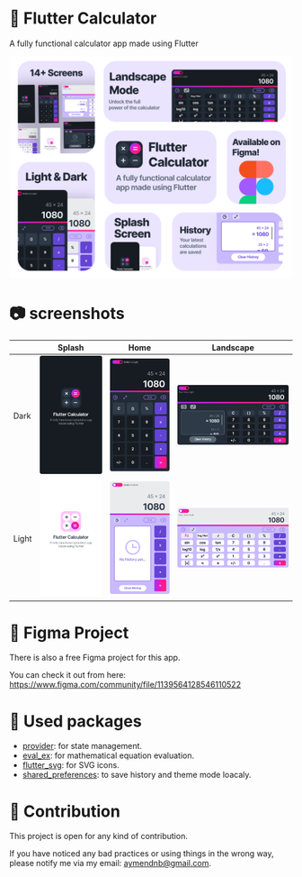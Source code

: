 # 🔢 Flutter Calculator
A fully functional calculator app made using Flutter

<p align="center">
<img src="screenshots/thumbnail.png" alt="Thumbnail" width="680"/>
</p>

# 📷 screenshots

|       | Splash                                 | Home                               | Landscape                             |
|-------|----------------------------------------|------------------------------------|---------------------------------------|
| Dark  | ![splash](screenshots/splash-dark.png) | ![home](screenshots/home-dark.png) | ![landscape](screenshots/ls-dark.png) |
| Light | ![splash](screenshots/splash.png)      | ![home](screenshots/history.png)      | ![landscape](screenshots/ls.png)      |

# 🎨 Figma Project

There is also a free Figma project for this app.

You can check it out from here: https://www.figma.com/community/file/1139564128546110522

# 🔨 Used packages

- <a href="https://pub.dev/packages/provider" target="_blank">provider</a>: for state management.
- <a href="https://pub.dev/packages/eval_ex" target="_blank">eval_ex</a>: for mathematical equation evaluation.
- <a href="https://pub.dev/packages/flutter_svg" target="_blank">flutter_svg</a>: for SVG icons.
- <a href="https://pub.dev/packages/shared_preferences" target="_blank">shared_preferences</a>: to save history and theme mode loacaly.

# 🤝 Contribution

This project is open for any kind of contribution.

If you have noticed any bad practices or using things in the wrong way, please notify me via my email: <a href="mailto:aymendnb@gmail.com?subject=Flutter%20calculator%20app" target="_blank">aymendnb@gmail.com</a>.
